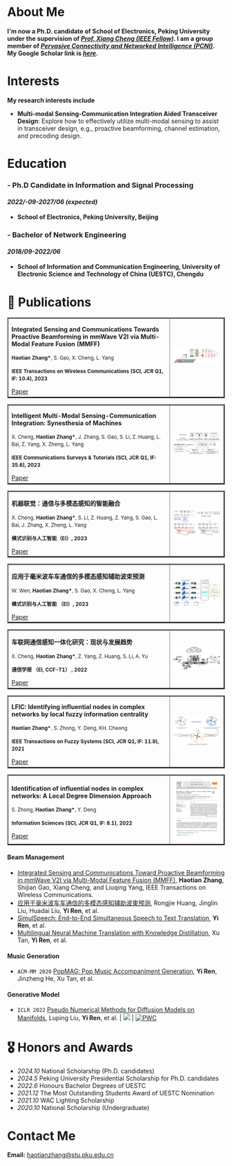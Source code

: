 # About Me

**I'm now a Ph.D. candidate of School of Electronics, Peking University under the supervision of *[Prof. Xiang Cheng (IEEE Fellow)](http://pcni.pku.edu.cn/homepage.html)*. I am a group member of *[Pervasive Connectivity and Networked Intelligence (PCNI)](http://pcni.pku.edu.cn/homepage.html)*. My Google Scholar link is *[here](https://scholar.google.com/citations?hl=zh-CN&user=Vph0sK0AAAAJ&view_op=list_works&sortby=pubdate)*.**


# Interests

**My research interests include**

* **Multi-modal Sensing-Communication Integration Aided Transceiver Design**: Explore how to effectively utilize multi-modal sensing to assist in transceiver design, e.g., proactive beamforming, channel estimation, and precoding design.




# Education

### - Ph.D Candidate in Information and Signal Processing
#### _2022/-09-2027/06 (expected)_
  * **School of Electronics, Peking University, Beijing**

### - Bachelor of Network Engineering
#### _2018/09-2022/06_
  * **School of Information and Communication Engineering, University of Electronic Science and Technology of China (UESTC), Chengdu**

# 📝 Publications
<table border="2">
  <tr>
    <td width="75%">
      <p><b>Integrated Sensing and Communications Towards Proactive Beamforming in mmWave V2I via Multi-Modal Feature Fusion (MMFF)</b></p>
      <p><small><b>Haotian Zhang*</b>, S. Gao, X. Cheng, L. Yang </small></p>
      <p><small><b>IEEE Transactions on Wireless Communications (SCI, JCR Q1, IF: 10.4), 2023</b></small></p>
      <a href="https://arxiv.org/abs/2310.02561">Paper</a>
    </td>
    <td width="25%">
      <img src="MMFF.png" width="100%">
    </td>
  </tr>
</table>

<table border="2">
  <tr>
    <td width="75%">
      <p><b>Intelligent Multi-Modal Sensing-Communication Integration: Synesthesia of Machines</b></p>
      <p><small>X. Cheng, <b>Haotian Zhang*</b>, J. Zhang, S. Gao, S. Li, Z. Huang, L. Bai, Z. Yang, X. Zheng, L. Yang </small></p>
      <p><small><b>IEEE Communications Surveys & Tutorials (SCI, JCR Q1, IF: 35.6), 2023</b></small></p>
      <a href="https://ieeexplore.ieee.org/document/10330577">Paper</a>
    </td>
    <td width="25%">
      <img src="General_SoM.png" width="100%">
    </td>
  </tr>
</table>

<table border="2">
  <tr>
    <td width="75%">
      <p><b>机器联觉：通信与多模态感知的智能融合</b></p>
      <p><small>X. Cheng, <b>Haotian Zhang*</b>, S. Li, Z. Huang, Z. Yang, S. Gao, L. Bai, J. Zhang, X. Zheng, L. Yang </small></p>
      <p><small><b>模式识别与人工智能（EI）, 2023</b></small></p>
      <a href="http://manu46.magtech.com.cn/Jweb_prai/CN/abstract/abstract12648.shtml">Paper</a>
    </td>
    <td width="25%">
      <img src="中文文章.png" width="100%">
    </td>
  </tr>
</table>

<table border="2">
  <tr>
    <td width="75%">
      <p><b>应用于毫米波车车通信的多模态感知辅助波束预测</b></p>
      <p><small>W. Wen, <b>Haotian Zhang*</b>, S. Gao, X. Cheng, L. Yang </small></p>
      <p><small><b>模式识别与人工智能 （EI）, 2023</b></small></p>
      <a href="http://manu46.magtech.com.cn/Jweb_prai/CN/abstract/abstract12650.shtml">Paper</a>
    </td>
    <td width="25%">
      <img src="v2v.png" width="100%">
    </td>
  </tr>
</table>

<table border="2">
  <tr>
    <td width="75%">
      <p><b>车联网通信感知一体化研究：现状与发展趋势</b></p>
      <p><small>X. Cheng, <b>Haotian Zhang*</b>, Z. Yang, Z. Huang, S. Li, A. Yu </small></p>
      <p><small><b>通信学报 （EI, CCF-T1） , 2022</b></small></p>
      <a href="http://www.infocomm-journal.com/txxb/CN/10.11959/j.issn.1000-436x.2022137">Paper</a>
    </td>
    <td width="25%">
      <img src="VCN.png" width="100%">
    </td>
  </tr>
</table>

<table border="2">
  <tr>
    <td width="75%">
       <p><b>LFIC: Identifying influential nodes in complex networks by local fuzzy information centrality</b></p>
       <p><small><b>Haotian Zhang*</b>, S. Zhong, Y. Deng, KH. Cheong </small></p>
       <p><small><b>IEEE Transactions on Fuzzy Systems (SCI, JCR Q1, IF: 11.9), 2021</b></small></p>
       <a href="https://ieeexplore.ieee.org/abstract/document/9537594/">Paper</a>
    </td>
    <td width="25%">
      <img src="TFS.png" width="100%">
    </td>
  </tr>
</table>

<table border="2">
  <tr>
    <td width="75%">
      <p><b>Identification of influential nodes in complex networks: A Local Degree Dimension Approach</b></p>
      <p><small>S. Zhong, <b>Haotian Zhang*</b>, Y. Deng </small></p>
      <p><small><b>Information Sciences (SCI, JCR Q1, IF: 8.1), 2022</b></small></p>
      <a href="https://www.sciencedirect.com/science/article/abs/pii/S0020025522008672">Paper</a>
    </td>
    <td width="25%">
      <img src="INS.png" width="100%">
    </td>
  </tr>
</table>


#### Beam Management
- [Integrated Sensing and Communications Toward Proactive Beamforming in mmWave V2I via Multi-Modal Feature Fusion (MMFF)](https://ieeexplore.ieee.org/document/10566572), **Haotian Zhang**, Shijian Gao, Xiang Cheng, and Liuqing Yang, IEEE Transactions on Wireless Communications.
- [应用于毫米波车车通信的多模态感知辅助波束预测](http://manu46.magtech.com.cn/Jweb_prai/CN/abstract/abstract12650.shtml), Rongjie Huang, Jinglin Liu, Huadai Liu, **Yi Ren**, et al.
- [SimulSpeech: End-to-End Simultaneous Speech to Text Translation](https://www.aclweb.org/anthology/2020.acl-main.350), **Yi Ren**, et al.
- [Multilingual Neural Machine Translation with Knowledge Distillation](https://openreview.net/forum?id=S1gUsoR9YX), Xu Tan, **Yi Ren**, et al.

#### Music Generation 
- ``ACM-MM 2020`` [PopMAG: Pop Music Accompaniment Generation](https://dl.acm.org/doi/10.1145/3394171.3413721), **Yi Ren**, Jinzheng He, Xu Tan, et al.

#### Generative Model
- ``ICLR 2022`` [Pseudo Numerical Methods for Diffusion Models on Manifolds](https://openreview.net/forum?id=PlKWVd2yBkY), Luping Liu, **Yi Ren**, et al. \| [![](https://img.shields.io/github/stars/luping-liu/PNDM?style=social&label=Code+Stars)](https://github.com/luping-liu/PNDM) \| [![PWC](https://img.shields.io/endpoint.svg?url=https://paperswithcode.com/badge/pseudo-numerical-methods-for-diffusion-models-1/image-generation-on-celeba-64x64)](https://paperswithcode.com/sota/image-generation-on-celeba-64x64?p=pseudo-numerical-methods-for-diffusion-models-1)


# 🎖 Honors and Awards
- *2024.10* National Scholarship (Ph.D. candidates)
- *2024.5* Peking University Presidential Scholarship for Ph.D. candidates
- *2022.6* Honours Bachelor Degrees of UESTC
- *2021.12* The Most Outstanding Students Award of UESTC Nomination
- *2021.10* WAC Lighting Scholarship 
- *2020.10* National Scholarship (Undergraduate) 



# Contact Me

**Email:** haotianzhang@stu.pku.edu.cn
